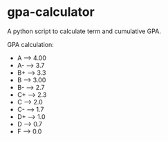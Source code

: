 # gpa-calculator
A python script to calculate term and cumulative GPA.

GPA calculation:
- A  --> 4.00
- A- --> 3.7
- B+ --> 3.3
- B  --> 3.00
- B- --> 2.7
- C+ --> 2.3
- C  --> 2.0
- C- --> 1.7
- D+ --> 1.0
- D  --> 0.7
- F  --> 0.0
